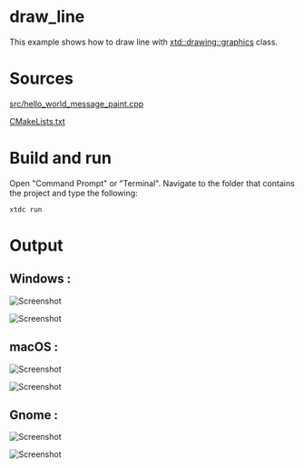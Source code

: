 # draw_line

This example shows how to draw line with [xtd::drawing::graphics](../../../../src/xtd.drawing/include/xtd/drawing/graphics.h) class.

# Sources

[src/hello_world_message_paint.cpp](src/draw_line.cpp)

[CMakeLists.txt](CMakeLists.txt)

# Build and run

Open "Command Prompt" or "Terminal". Navigate to the folder that contains the project and type the following:

```shell
xtdc run
```

# Output

## Windows :

![Screenshot](../../../../docs/pictures/examples/draw_line_w.png)

![Screenshot](../../../../docs/pictures/examples/draw_line_wd.png)

## macOS :

![Screenshot](../../../../docs/pictures/examples/draw_line_m.png)

![Screenshot](../../../../docs/pictures/examples/draw_line_md.png)

## Gnome :

![Screenshot](../../../../docs/pictures/examples/draw_line_g.png)

![Screenshot](../../../../docs/pictures/examples/draw_line_gd.png)
